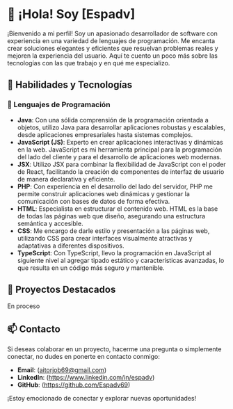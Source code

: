 
# 👋 ¡Hola! Soy [Espadv]

¡Bienvenido a mi perfil! Soy un apasionado desarrollador de software con experiencia en una variedad de lenguajes de programación. Me encanta crear soluciones elegantes y eficientes que resuelvan problemas reales y mejoren la experiencia del usuario. Aquí te cuento un poco más sobre las tecnologías con las que trabajo y en qué me especializo.

## 🚀 Habilidades y Tecnologías

### 🌟 Lenguajes de Programación

- **Java**: Con una sólida comprensión de la programación orientada a objetos, utilizo Java para desarrollar aplicaciones robustas y escalables, desde aplicaciones empresariales hasta sistemas complejos.
- **JavaScript (JS)**: Experto en crear aplicaciones interactivas y dinámicas en la web. JavaScript es mi herramienta principal para la programación del lado del cliente y para el desarrollo de aplicaciones web modernas.
- **JSX**: Utilizo JSX para combinar la flexibilidad de JavaScript con el poder de React, facilitando la creación de componentes de interfaz de usuario de manera declarativa y eficiente.
- **PHP**: Con experiencia en el desarrollo del lado del servidor, PHP me permite construir aplicaciones web dinámicas y gestionar la comunicación con bases de datos de forma efectiva.
- **HTML**: Especialista en estructurar el contenido web. HTML es la base de todas las páginas web que diseño, asegurando una estructura semántica y accesible.
- **CSS**: Me encargo de darle estilo y presentación a las páginas web, utilizando CSS para crear interfaces visualmente atractivas y adaptativas a diferentes dispositivos.
- **TypeScript**: Con TypeScript, llevo la programación en JavaScript al siguiente nivel al agregar tipado estático y características avanzadas, lo que resulta en un código más seguro y mantenible.

## 🌟 Proyectos Destacados

En proceso

## 📫 Contacto

Si deseas colaborar en un proyecto, hacerme una pregunta o simplemente conectar, no dudes en ponerte en contacto conmigo:

- **Email**: (aitorjob69@gmail.com)
- **LinkedIn**: (https://www.linkedin.com/in/espadv)
- **GitHub**: (https://github.com/Espadv69)

¡Estoy emocionado de conectar y explorar nuevas oportunidades!
